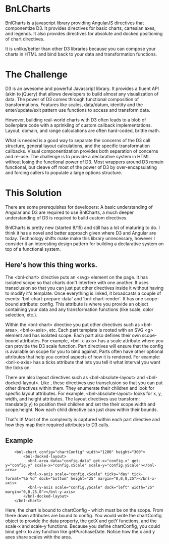 # BnLCharts

BnlCharts is a javascript library providing AngularJS directives that componentize D3.  It provides directives for basic charts, cartesian axes, and legends.  It also provides directives for absolute and docked positioning of chart directives.

It is unlike/better than other D3 libraries because you can compose your charts in HTML and bind back to your data and transformation functions.

The Challenge
===
D3 is an awesome and powerful Javascript library.  It provides a fluent API (akin to jQuery) that allows developers to build almost any visualization of data.  The power of D3 comes through functional composition of transformations.  Features like scales, data/datum, identity and the enter/update/exit pattern use functions to access and transform data.

However, building real-world charts with D3 often leads to a blob of boilerplate code with a sprinkling of custom callback implementations.  Layout, domain, and range calculations are often hard-coded, brittle math.

What is needed is a good way to separate the concerns of the D3 call structure, general layout calculations, and the specific transformation callbacks.  Visual componentization provides both separation of concerns and re-use.  The challenge is to provide a declarative system in HTML without losing the functional power of D3.  Most wrappers around D3 remain functional, but cleave off most of the power of D3 by over-encapsulating and forcing callers to populate a large options structure.

This Solution
===
There are some prerequisites for developers: A basic understanding of Angular and D3 are required to use BnlCharts, a much deeper understanding of D3 is required to build custom directives.

BnlCharts is pretty new (started 8/15) and still has a lot of maturing to do.  I think it has a novel and better approach given where D3 and Angular are today.  Technology shifts make make this library unnecessary, however I consider it an interesting design pattern for building a declarative system on top of a functional system.

Here's how this thing works.  
---
The \<bnl-chart\> directive puts an \<svg\> element on the page.  It has isolated scope so that charts don't interfere with one another.  It uses transclusion so that you can just put other directives inside it without having to modify it's template.  Once everything is linked, it broadcasts a couple of events: 'bnl-chart-prepare-data' and 'bnl-chart-render'.  It has one scope-bound attribute: config.  This attribute is where you provide an object containing your data and any transformation functions (like scale, color selection, etc.).

Within the \<bnl-chart\> directive you put other directives such as \<bnl-area\>, \<bnl-x-axis\>, etc.  Each part template is rooted with an SVG \<g\> element and has isolated scope.  Each part also defines their own scope-bound attributes.  For example, \<bnl-x-axis\> has a scale attribute where you can provide the D3 scale function.  Part directives will ensure that the config is available on scope for you to bind against. Parts often have other optional attributes that help you control aspects of how it is rendered.  For example: \<bnl-x-axis\> has a ticks attribute that lets you tell it what interval you want the ticks on.  

There are also layout directives such as \<bnl-absolute-layout\> and \<bnl-docked-layout\>.  Like <bnl-chart>, these directives use transclusion so that you can put other directives within them.  They enumerate their children and look for specfic layout attributes.  For example, \<bnl-absolute-layout\> looks for x, y, width, and height attributes. The layout directives use transform: translate(x,y) to position their children and set the their scope.width and scope.height.  Now each child directive can just draw within their bounds.

That's it!  Most of the complexity is captured within each part directive and how they map their required attributes to D3 calls.

Example
---

        <bnl-chart config="chartConfig" width="1200" height="300">
            <bnl-docked-layout>
              <bnl-area data="config.data" get-x="config.x" get-y="config.y" scale-x="config.xScale" scale-y="config.yScale"></bnl-area>
              <bnl-x-axis scale="config.xScale" ticks="day" tick-format="%b %d" dock="bottom" height="25" margin="0,0,0,25"></bnl-x-axis>
              <bnl-y-axis scale="config.yScale" dock="left" width="25" margin="0,0,25,0"></bnl-y-axis>
            </bnl-docked-layout>
        </bnl-chart>

Here, the chart is bound to chartConfig - which must be on the scope.  From there down attributes are bound to config.  You would write the chartConfig object to provide the data property, the getX and getY functions, and the scale-x and scale-y functions.  Because you define chartConfig, you could bind get-x to any function like getPurchaseDate. Notice how the x and y axes share scales with the area.


